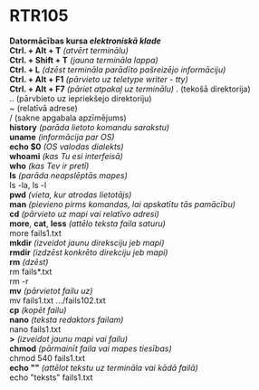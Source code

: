 # RTR105
**Datormācības kursa _elektroniskā klade_**  
**Ctrl. + Alt + T** *(atvērt terminālu)*  
**Ctrl. + Shift + T** *(jauna termināla lappa)*  
**Ctrl. + L** *(dzēst termināla parādīto pašreizējo informāciju)*  
**Ctrl. + Alt + F1** *(pārvieto uz teletype writer - tty)*  
**Ctrl. + Alt + F7** *(pāriet atpakaļ uz terminālu)*
. (tekošā direktorija)  
.. (pārvbieto uz iepriekšejo direktoriju)  
~ (relatīvā adrese)  
/ (sakne apgabala apzīmējums)  
**history** *(parāda lietoto komandu sarakstu)*  
**uname** *(informācija par OS)*  
**echo $0** *(OS valodas dialekts)*  
**whoami** *(kas Tu esi interfeisā)*  
**who** *(kas Tev ir pretī)*  
**ls** *(parāda neapslēptās mapes)*  
ls -la, ls -l  
**pwd** *(vieta, kur atrodas lietotājs)*  
**man** *(pievieno pirms komandas, lai apskatītu tās pamācību)*  
**cd** *(pārvieto uz mapi vai relatīvo adresi)*  
**more**, **cat**, **less** *(attēlo teksta faila saturu)*  
more fails1.txt  
**mkdir** *(izveidot jaunu direksciju jeb mapi)*  
**rmdir** *(izdzēst konkrēto direkciju jeb mapi)*  
**rm** *(dzēst)*  
rm fails*.txt  
rm -r  
**mv** *(pārvietot failu uz)*  
mv fails1.txt .../fails102.txt  
**cp** *(kopēt failu)*  
**nano** *(teksta redaktors failam)*  
nano fails1.txt  
**>** *(izveidot jaunu mapi vai failu)*  
**chmod** *(pārmainīt faila vai mapes tiesības)*  
chmod 540 fails1.txt  
**echo ""** *(attēlot tekstu uz termināla vai kādā failā)*  
echo "teksts" fails1.txt  
